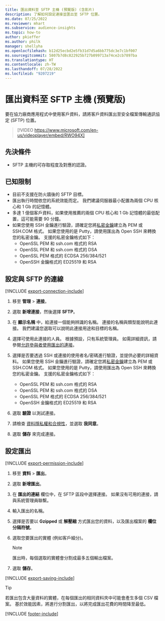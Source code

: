 ```yaml
---
title: 匯出資料至 SFTP 主機 (預覽版) (含影片)
description: 了解如何設定連接並匯出至 SFTP 位置。
ms.date: 07/25/2022
ms.reviewer: mhart
ms.subservice: audience-insights
ms.topic: how-to
author: pkieffer
ms.author: philk
manager: shellyha
ms.openlocfilehash: b12d25ecbd2e5fb31d7d5a6bb775dc3e7c1bf007
ms.sourcegitcommit: 5807b7d8c822925b727b099713a74ce2cb7897ba
ms.translationtype: HT
ms.contentlocale: zh-TW
ms.lasthandoff: 07/28/2022
ms.locfileid: "9207219"
---
```

# <a name="export-data-to-sftp-hosts-preview"></a>匯出資料至 SFTP 主機 (預覽版)

要在協力廠商應用程式中使用客戶資料，請將客戶資料匯出至安全檔案傳輸通訊協定 (SFTP) 位置。

> [!VIDEO https://www.microsoft.com/en-us/videoplayer/embed/RWO94X]

## <a name="prerequisites"></a>先決條件

- SFTP 主機的可存取程度及對應的認證。

## <a name="known-limitations"></a>已知限制

- 目前不支援在防火牆後的 SFTP 目標。
- 匯出執行時間依您的系統效能而定。 我們建議伺服器最小配置為兩個 CPU 核心和 1 Gb 的記憶體。
- 多達 1 億個客戶資料，如果使用推薦的兩個 CPU 核心和 1 Gb 記憶體的最低配置，這可能需要 90 分鐘。
- 如果您使用 SSH 金鑰進行驗證，請確定您將[私密金鑰](/azure/virtual-machines/linux/create-ssh-keys-detailed#basic-example)建立為 PEM 或 SSH.COM 格式。 如果您使用的是 Putty，請使用匯出為 Open SSH 來轉換您的私密金鑰。 支援的私密金鑰格式如下：
  - OpenSSL PEM 和 ssh.com 格式的 RSA
  - OpenSSL PEM 和 ssh.com 格式的 DSA
  - OpenSSL PEM 格式的 ECDSA 256/384/521
  - OpenSSH 金鑰格式的 ED25519 和 RSA

## <a name="set-up-connection-to-sftp"></a>設定與 SFTP 的連線

[!INCLUDE [export-connection-include](includes/export-connection-admn.md)]

1. 移至 **管理** > **連接**。

1. 選取 **新增連接**，然後選擇 **SFTP**。

1. 在 **顯示名稱** 中，給連接一個能夠辨識的名稱。 連接的名稱與類型能說明此連接。 我們建議您選取可以說明此連接用途和目標的名稱。

1. 選擇可使用此連接的人員。 根據預設，只有系統管理員。 如需詳細資訊，請參閱[允許參與者使用匯出的連接](connections.md#allow-contributors-to-use-a-connection-for-exports)。

1. 選擇是否要透過 SSH 或連接的使用者名/密碼進行驗證，並提供必要的詳細資料。 如果您使用 SSH 金鑰進行驗證，請確定您將[私密金鑰](/azure/virtual-machines/linux/create-ssh-keys-detailed#basic-example)建立為 PEM 或 SSH.COM 格式。 如果您使用的是 Putty，請使用匯出為 Open SSH 來轉換您的私密金鑰。 支援的私密金鑰格式如下：
   - OpenSSL PEM 和 ssh.com 格式的 RSA
   - OpenSSL PEM 和 ssh.com 格式的 DSA
   - OpenSSL PEM 格式的 ECDSA 256/384/521
   - OpenSSH 金鑰格式的 ED25519 和 RSA

1. 選取 **驗證** 以測試連接。

1. 請檢查 [資料隱私權和合規性](connections.md#data-privacy-and-compliance)，並選取 **我同意**。

1. 選取 **儲存** 來完成連接。

## <a name="configure-an-export"></a>設定匯出

[!INCLUDE [export-permission-include](includes/export-permission.md)]

1. 移至 **資料** > **匯出**。

1. 選取 **新增匯出**。

1. 在 **匯出的連結** 欄位中，在 SFTP 區段中選擇連接。 如果沒有可用的連接，請與系統管理員聯繫。

1. 輸入匯出的名稱。

1. 選擇是否要以 **Gzipped** 或 **解壓縮** 方式匯出您的資料，以及匯出檔案的 **欄位分隔符號**。

1. 選取您要匯出的實體 (例如客戶細分)。

   > [!NOTE]
   > 匯出時，每個選取的實體會分割成最多五個輸出檔案。

1. 選取 **儲存**。

[!INCLUDE [export-saving-include](includes/export-saving.md)]

> [!TIP]
> 若匯出包含大量資料的實體，在每個匯出的相同資料夾中可能會產生多個 CSV 檔案。 基於效能因素，將進行分割匯出，以將完成匯出花費的時間降至最低。

[!INCLUDE [footer-include](includes/footer-banner.md)]

